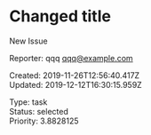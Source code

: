# Changed title

New Issue

Reporter: qqq <qqq@example.com>  

Created: 2019-11-26T12:56:40.417Z  
Updated: 2019-12-12T16:30:15.959Z

Type: task  
Status: selected  
Priority: 3.8828125
